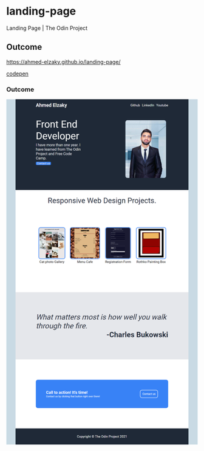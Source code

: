 # landing-page

Landing Page | The Odin Project

## Outcome

https://ahmed-elzaky.github.io/landing-page/

[codepen](https://codepen.io/ahmed-elzaky/pen/jOxOoLw)

### Outcome

![outcome](img/outcome.png)
